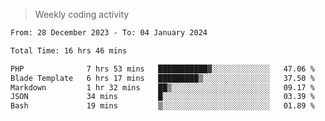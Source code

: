 > Weekly coding activity
<!--START_SECTION:waka-->

```txt
From: 28 December 2023 - To: 04 January 2024

Total Time: 16 hrs 46 mins

PHP              7 hrs 53 mins   ███████████▓░░░░░░░░░░░░░   47.06 %
Blade Template   6 hrs 17 mins   █████████▒░░░░░░░░░░░░░░░   37.50 %
Markdown         1 hr 32 mins    ██▒░░░░░░░░░░░░░░░░░░░░░░   09.17 %
JSON             34 mins         █░░░░░░░░░░░░░░░░░░░░░░░░   03.39 %
Bash             19 mins         ▒░░░░░░░░░░░░░░░░░░░░░░░░   01.89 %
```

<!--END_SECTION:waka-->

